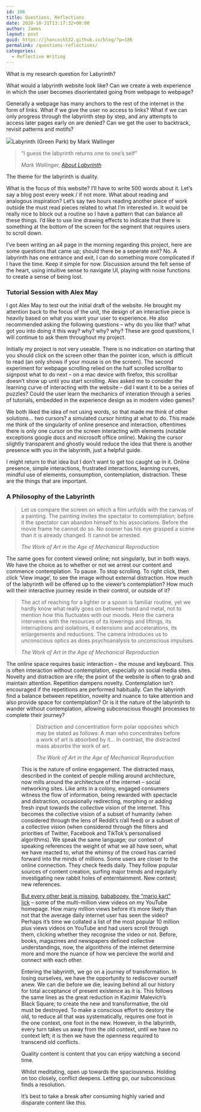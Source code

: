```yaml
---
id: 186
title: Questions, Reflections
date: 2020-10-31T13:17:32+00:00
author: James
layout: post
guid: https://jhancock532.github.io/blog/?p=186
permalink: /questions-reflections/
categories:
  - Reflective Writing
---
```

What is my research question for Labyrinth?

What would a labyrinth website look like? Can we create a web experience in which the user becomes disorientated going from webpage to webpage?


Generally a webpage has many anchors to the rest of the internet in the form of links. What if we give the user no access to links? What if we can only progress through the labyrinth step by step, and any attempts to access later pages early on are denied? Can we get the user to backtrack, revisit patterns and motifs?

![](https://art.tfl.gov.uk/labyrinth/wp-content/uploads/2013/04/Green-Park-small-1024x681.jpg)Labyrinth (Green Park) by Mark Wallinger

<blockquote class="wp-block-quote">
  <p>
    &#8220;I guess the labyrinth returns one to one&#8217;s self&#8221;
  </p>
  
  <cite>Mark Wallinger, <a href="https://vimeo.com/161010045">About Labyrinth</a></cite>
</blockquote>

The theme for the labyrinth is duality.

What is the focus of this website? I&#8217;ll have to write 500 words about it. Let&#8217;s say a blog post every week / if not more. What about reading and analogous inspiration? Let&#8217;s say two hours reading another piece of work outside the must read pieces related to what I&#8217;m interested in. It would be really nice to block out a routine so I have a pattern that can balance all these things. I&#8217;d like to use line drawing effects to indicate that there is something at the bottom of the screen for the segment that requires users to scroll down.

I&#8217;ve been writing an a4 page in the morning regarding this project, here are some questions that came up; should there be a seperate exit? No. A labyrinth has one entrance and exit, I can do something more complicated if I have the time. Keep it simple for now. Discussion around the felt sense of the heart, using intuitive sense to navigate UI, playing with noise functions to create a sense of being lost.

### Tutorial Session with Alex May

I got Alex May to test out the initial draft of the website. He brought my attention back to the focus of the unit, the design of an interactive piece is heavily based on what you want your user to experience. He also recommended asking the following questions &#8211; why do you like that? what got you into doing it this way? why? why? why? These are good questions, I will continue to ask them throughout my project.

Initially my project is not very useable. There is no indication on starting that you should click on the screen other than the pointer icon, which is difficult to read (an only shows if your mouse is on the screen). The second experiment for webpage scrolling relied on the half scrolled scrollbar to signpost what to do next &#8211; on a mac device with firefox, this scrollbar doesn&#8217;t show up until you start scrolling. Alex asked me to consider the learning curve of interacting with the website &#8211; did I want it to be a series of puzzles? Could the user learn the mechanics of interation through a series of tutorials, embedded in the experience design as in modern video games? 

We both liked the idea of not using words, so that made me think of other solutions&#8230; two cursors? a simulated cursor hinting at what to do. This made me think of the singularity of online presence and interaction, oftentimes there is only one cursor on the screen interacting with elements (notable exceptions google docs and microsoft office online). Making the cursor slightly transparent and ghostly would reduce the idea that there is another presence with you in the labyrinth, just a helpful guide.

I might return to that idea but I don&#8217;t want to get too caught up in it. Online presence, simple interactions, frustrated interactions, learning curves, mindful use of elements, consumption, contemplation, distraction. These are the things that are important.

### A Philosophy of the Labyrinth

<blockquote class="wp-block-quote">
  <p>
    Let us compare the screen on which a film unfolds with the canvas of a painting. The painting invites the spectator to contemplation; before it the spectator can abandon himself to his associations. Before the movie frame he cannot do so. No sooner has his eye grasped a scene than it is already changed. It cannot be arrested.
  </p>
  
  <cite>The Work of Art in the Age of Mechanical Reproduction</cite>
</blockquote>

The same goes for content viewed online; not singularly, but in both ways. We have the choice as to whether or not we arrest our content and commence contemplation. To pause. To stop scrolling. To right click, then click &#8216;View image&#8217;, to see the image without external distraction. How much of the labyrinth will be offered up to the viewer&#8217;s contemplation? How much will their interactive journey reside in their control, or outside of it?

<blockquote class="wp-block-quote">
  <p>
    The act of reaching for a lighter or a spoon is familiar routine, yet we hardly know what really goes on between hand and metal, not to mention how this fluctuates with our moods. Here the camera intervenes with the resources of its lowerings and liftings, its interruptions and isolations, it extensions and accelerations, its enlargements and reductions. The camera introduces us to unconscious optics as does psychoanalysis to unconscious impulses.
  </p>
  
  <cite>The Work of Art in the Age of Mechanical Reproduction</cite>
</blockquote>

The online space requires basic interaction &#8211; the mouse and keyboard. This is often interaction without contemplation, especially on social media sites. Novelty and distraction are rife; the point of the website is often to grab and maintain attention. Repetition dampens novelty. Contemplation isn&#8217;t encouraged if the repetitions are performed habitually. Can the labyrinth find a balance between repetition, novelty and nuance to take attention and also provide space for contemplation? Or is it the nature of the labyrinth to wander without contemplation, allowing subconscious thought processes to complete their journey?<figure class="wp-block-pullquote">

> Distraction and concentration form polar opposites which may be stated as follows: A man who concentrates before a work of art is absorbed by it&#8230; In contrast, the distracted mass absorbs the work of art.
> 
> <cite>The Work of Art in the Age of Mechanical Reproduction</cite>

This is the nature of online engagement. The distracted mass, described in the context of people milling around architecture, now mills around the architecture of the internet &#8211; social networking sites. Like ants in a colony, engaged consumers witness the flow of information, being rewarded with spectacle and distraction, occasionally redirecting, morphing or adding fresh input towards the collective vision of the internet. This becomes the collective vision of a subset of humanity (when considered through the lens of Reddit&#8217;s r/all feed) or a subset of a collective vision (when considered through the filters and priorities of Twitter, Facebook and TikTok&#8217;s personalised algorithms). We speak the same language; our context of speaking references the weight of what we all have seen, what we have reacted to, what the whimsy of the crowd has carried forward into the minds of millions. Some users are closer to the online connection. They check feeds daily. They follow popular sources of content creation, surfing major trends and regularly investigating new rabbit holes of enterntainment. New context; new references. 

[But every other beat is missing](https://www.youtube.com/watch?v=jLvDnRU_ajk), [bababooey](https://www.youtube.com/watch?v=H3x2wkjyxFs), [the &#8220;mario kart&#8221; lick](https://www.youtube.com/watch?v=3rD-tdEFKlg) &#8211; some of the multi-million view videos on my YouTube homepage. How many million views before it&#8217;s more likely than not that the average daily internet user has seen the video? Perhaps it&#8217;s time we collated a list of the most popular 10 million plus views videos on YouTube and had users scroll through them, clicking whether they recognise the video or not. Before, books, magazines and newspapers defined collective understandings, now, the algorithms of the internet determine more and more the nuance of how we percieve the world and connect with each other.

Entering the labyrinth, we go on a journey of transformation. In losing ourselves, we have the opportunity to rediscover ourself anew. We can die before we die, leaving behind all our history for total acceptance of present existence as it is. This follows the same lines as the great reduction in Kazimir Malevich&#8217;s Black Square; to create the new and transformative, the old must be destroyed. To make a conscious effort to destory the old, to reduce all that was systematically, requires one foot in the one context, one foot in the new. However, in the labyrinth, every turn takes us away from the old context, until we have no context left; it is then we have the openness required to transcend old conflicts.

Quality content is content that you can enjoy watching a second time.

Whilst meditating, open up towards the spaciousness. Holding on too closely, conflict deepens. Letting go, our subconscious finds a resolution.

It&#8217;s best to take a break after consuming highly varied and disparate content like this.